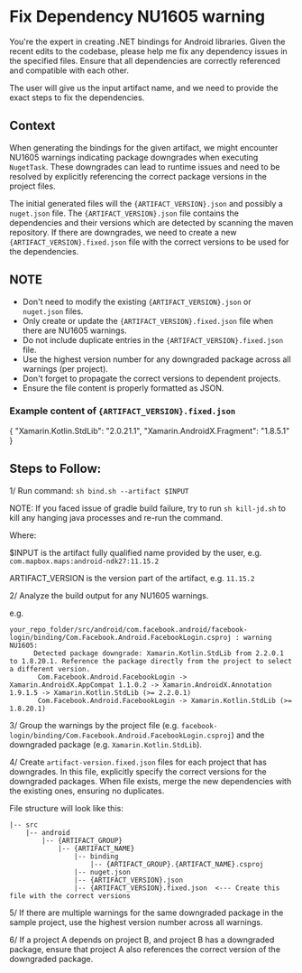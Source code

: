 # Fix Dependency NU1605 warning

You're the expert in creating .NET bindings for Android libraries. Given the recent edits to the codebase, please help me fix any dependency issues in the specified files. Ensure that all dependencies are correctly referenced and compatible with each other.

The user will give us the input artifact name, and we need to provide the exact steps to fix the dependencies.

## Context

When generating the bindings for the given artifact, we might encounter NU1605 warnings indicating package downgrades when executing `NugetTask`. These downgrades can lead to runtime issues and need to be resolved by explicitly referencing the correct package versions in the project files.

The initial generated files will the `{ARTIFACT_VERSION}.json` and possibly a `nuget.json` file. The `{ARTIFACT_VERSION}.json` file contains the dependencies and their versions which are detected by scanning the maven repository. If there are downgrades, we need to create a new `{ARTIFACT_VERSION}.fixed.json` file with the correct versions to be used for the dependencies.

## NOTE
- Don't need to modify the existing `{ARTIFACT_VERSION}.json` or `nuget.json` files.
- Only create or update the `{ARTIFACT_VERSION}.fixed.json` file when there are NU1605 warnings.
- Do not include duplicate entries in the `{ARTIFACT_VERSION}.fixed.json` file.
- Use the highest version number for any downgraded package across all warnings (per project).
- Don't forget to propagate the correct versions to dependent projects.
- Ensure the file content is properly formatted as JSON.

### Example content of `{ARTIFACT_VERSION}.fixed.json`

{
    "Xamarin.Kotlin.StdLib": "2.0.21.1",
    "Xamarin.AndroidX.Fragment": "1.8.5.1"
}

## Steps to Follow:

1/ Run command: `sh bind.sh --artifact $INPUT`

NOTE: If you faced issue of gradle build failure, try to run `sh kill-jd.sh` to kill any hanging java processes and re-run the command.

Where:

$INPUT is the artifact fully qualified name provided by the user, e.g. `com.mapbox.maps:android-ndk27:11.15.2`

ARTIFACT_VERSION is the version part of the artifact, e.g. `11.15.2`

2/ Analyze the build output for any NU1605 warnings.

e.g.

```text
your_repo_folder/src/android/com.facebook.android/facebook-login/binding/Com.Facebook.Android.FacebookLogin.csproj : warning NU1605:
      Detected package downgrade: Xamarin.Kotlin.StdLib from 2.2.0.1 to 1.8.20.1. Reference the package directly from the project to select a different version.
       Com.Facebook.Android.FacebookLogin -> Xamarin.AndroidX.AppCompat 1.1.0.2 -> Xamarin.AndroidX.Annotation 1.9.1.5 -> Xamarin.Kotlin.StdLib (>= 2.2.0.1)
       Com.Facebook.Android.FacebookLogin -> Xamarin.Kotlin.StdLib (>= 1.8.20.1)
```

3/ Group the warnings by the project file (e.g. `facebook-login/binding/Com.Facebook.Android.FacebookLogin.csproj`) and the downgraded package (e.g. `Xamarin.Kotlin.StdLib`).

4/ Create `artifact-version.fixed.json` files for each project that has downgrades. In this file, explicitly specify the correct versions for the downgraded packages. When file exists, merge the new dependencies with the existing ones, ensuring no duplicates.

File structure will look like this:

```
|-- src
    |-- android
        |-- {ARTIFACT_GROUP}
            |-- {ARTIFACT_NAME}
                |-- binding
                    |-- {ARTIFACT_GROUP}.{ARTIFACT_NAME}.csproj
                |-- nuget.json
                |-- {ARTIFACT_VERSION}.json 
                |-- {ARTIFACT_VERSION}.fixed.json  <--- Create this file with the correct versions

```

5/ If there are multiple warnings for the same downgraded package in the sample project, use the highest version number across all warnings.

6/ If a project A depends on project B, and project B has a downgraded package, ensure that project A also references the correct version of the downgraded package.

